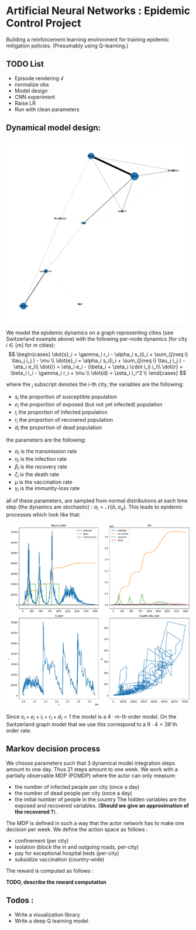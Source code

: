 # Artificial Neural Networks : Epidemic Control Project

Building a reinforcement learning environment for training epidemic mitigation policies. (Presumably using Q-learning.)



## TODO List

* Episode rendering √
* normalize obs 
* Model design
* CNN experiment
* Raise LR
* Run with clean parameters

## Dynamical model design:

![epidemic growth](figures/switzerland.png)

We model the epidemic dynamics on a graph representing cities (see Switzerland example above) with the following per-node dynamics (for city $i \in [m]$ for $m$ cities):
$$
\begin{cases}
\dot{s}_i = \gamma_i r_i - \alpha_i s_i(i_i + \sum_{j\neq i} \tau_j i_j ) - \mu \\
\dot{e}_i = \alpha_i s_i(i_i + \sum_{j\neq i} \tau_j i_j ) -\eta_i e_i\\
\dot{i} =  \eta_i e_i - (\beta_i + \zeta_i \cdot i_i) i_i\\
\dot{r} = \beta_i i_i - \gamma_i r_i + \mu \\
\dot{d} = \zeta_i i_i^2 \\
\end{cases}
$$

where the $_i$ subscript denotes the $i$-th city, the variables are the following:
- $s_i$ the proportion of susceptible population
- $e_i$ the proportion of exposed (but not yet infected) population
- $i_i$ the proportion of infected population
- $r_i$ the proportion of recovered population
- $d_i$ the proportion of dead population

the parameters are the following:
- $\alpha_i$ is the transmission rate
- $\eta_i$ is the infection rate
- $\beta_i$ is the recovery rate
- $\zeta_i$ is the death rate
- $\mu$ is the vaccination rate
- $\gamma_i$ is the immunity-loss rate

all of these parameters, are sampled from normal distributions at each time step (the dynamics are stochastic) : $\alpha_i = \mathcal{N}(\bar{\alpha},\sigma_\alpha)$. This leads to epidemic processes which look like that:

![epidemic growth](figures/example_epidemic_4_figs.png)

Since $s_i + e_i +i_i + r_i +d_i = 1$ the model is a $4\cdot m$-th order model. On the Switzerland graph model that we use this correspond to a $9\cdot 4=36$'th order rate.

## Markov decision process

We choose parameters such that 3 dynamical model integration steps amount to one day. Thus 21 steps amount to one week. We work with a partially observable MDP (POMDP) where the actor can only measure:
- the number of infected people per city (once a day)
- the number of dead people per city (once a day)
- the initial number of people in the country
The hidden variables are the exposed and recovered variables. (**Should we give an approximation of the recovered ?**).


The MDP is defined in such a way that the actor network has to make one decision per week. We define the action space as follows : 
- confinement (per city)
- Isolation (block the in and outgoing roads, per-city)
- pay for exceptional hospital beds (per-city)
- subsidize vaccination (country-wide)

The reward is computed as follows : 

**TODO, describe the reward computation**


## Todos :
- Write a visualization library
- Write a deep Q learning model